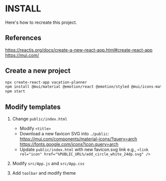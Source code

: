 # INSTALL
Here's how to recreate this project.

## References
https://reactjs.org/docs/create-a-new-react-app.html#create-react-app
https://mui.com/

## Create a new project
```sh
npx create-react-app vacation-planner
npm install @mui/material @emotion/react @emotion/styled @mui/icons-material @mui/x-date-pickers dayjs
npm start
```

## Modify templates
1. Change `public/index.html`
    - Modify `<title>`
    - Download a new favicon SVG into `./public`:
        https://mui.com/components/material-icons/?query=arch
        https://fonts.google.com/icons?icon.query=arch
    - Update `public/index.html` with new favicon.svg link
        e.g., `<link rel="icon" href="%PUBLIC_URL%/add_circle_white_24dp.svg" />`

1. Modify `src/App.js` and `src/App.css`
1. Add `toolbar` and modify theme

